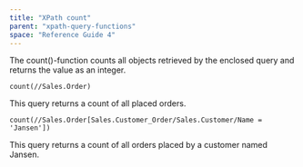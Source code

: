 ```yaml
---
title: "XPath count"
parent: "xpath-query-functions"
space: "Reference Guide 4"
---
```

The count()-function counts all objects retrieved by the enclosed query and returns the value as an integer.

```
count(//Sales.Order)
```

This query returns a count of all placed orders.

```
count(//Sales.Order[Sales.Customer_Order/Sales.Customer/Name = 'Jansen'])
```

This query returns a count of all orders placed by a customer named Jansen.
